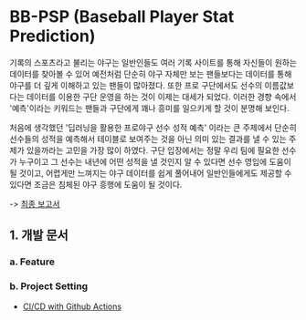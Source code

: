 # BB-PSP (Baseball Player Stat Prediction)

기록의 스포츠라고 불리는 야구는 일반인들도 여러 기록 사이트를 통해 자신들이 원하는 데이터를 찾아볼 수 있어 예전처럼 단순히 야구 자체만 보는 팬들보다는 데이터를 통해 야구를 더 깊게 이해하고 있는 팬들이 많아졌다. 또한 프로 구단에서도 선수의 이름값보다는 데이터를 이용한 구단 운영을 하는 것이 이제는 대세가 되었다. 이러한 경향 속에서 '예측'이라는 키워드는 팬들과 구단에게 꽤나 흥미를 일으키게 할 것이 분명해 보인다.

처음에 생각했던 '딥러닝을 활용한 프로야구 선수 성적 예측' 이라는 큰 주제에서 단순히 선수들의 성적을 예측해서 테이블로 보여주는 것을 아닌 의미 있는 결과를 낼 수 있는 주제가 있을까라는 고민을 가장 많이 하였다. 구단 입장에서는 정말 우리 팀에 필요한 선수가 누구이고 그 선수는 내년에 어떤 성적을 낼 것인지 알 수 있다면 선수 영입에 도움이 될 것이고, 어렵게만 느껴지는 야구 데이터를 쉽게 풀어내어 일반인들에게도 제공할 수 있다면 조금은 침체된 야구 흥행에 도움이 될 것이다.

-> [최종 보고서](https://shinwonse.notion.site/7-26b6e1597c6f43c394f78f14420f860c)

## 1. 개발 문서
### a. Feature

### b. Project Setting

- [CI/CD with Github Actions](https://shinwonse.notion.site/CI-CD-with-Github-Actions-58c531777e9845b19990890c3a8ad531)
